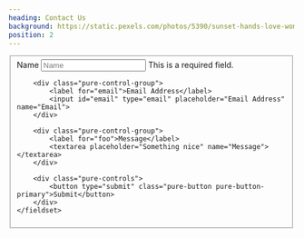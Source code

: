 ```yaml
---
heading: Contact Us
background: https://static.pexels.com/photos/5390/sunset-hands-love-woman.jpg
position: 2
---
```


<form class="pure-form pure-form-aligned" action="https://formspree.io/jacobx1@gmail.com" method="POST">
    <fieldset>
        <div class="pure-control-group">
            <label for="name">Name</label>
            <input id="name" type="text" placeholder="Name" name="Name">
            <span class="pure-form-message-inline">This is a required field.</span>
        </div>

        <div class="pure-control-group">
            <label for="email">Email Address</label>
            <input id="email" type="email" placeholder="Email Address" name="Email">
        </div>

        <div class="pure-control-group">
            <label for="foo">Message</label>
            <textarea placeholder="Something nice" name="Message"></textarea>
        </div>

        <div class="pure-controls">
            <button type="submit" class="pure-button pure-button-primary">Submit</button>
        </div>
    </fieldset>
</form>